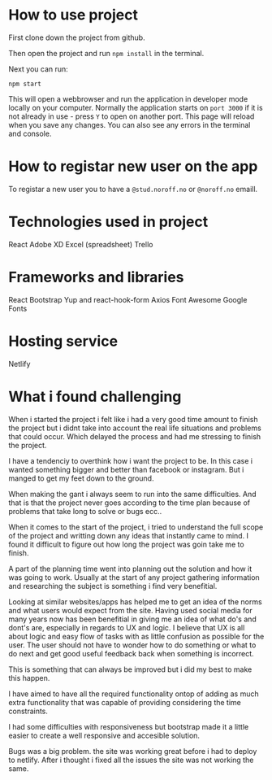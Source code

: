 # How to use project 

First clone down the project from github.  

Then open the project and run `npm install` in the terminal.  

Next you can run: 

`npm start` 

This will open a webbrowser and run the application in developer mode locally on your computer. Normally the application starts on `port 3000` if it is not already in use - press `Y` to open on another port. This page will reload when you save any changes. You can also see any errors in the terminal and console. 


# How to registar new user on the app  

To registar a new user you to have a `@stud.noroff.no` or `@noroff.no` emaill. 

 

 
# Technologies used in project 

React 
Adobe XD 
Excel (spreadsheet) 
Trello 

# Frameworks and libraries 
 
React Bootstrap 
Yup and react-hook-form 
Axios 
Font Awesome 
Google Fonts 

# Hosting service 

Netlify 



# What i found challenging 

When i started the project i felt like i had a very good time amount to finish the project but i didnt take into account the real life situations and problems that could occur. Which delayed the process and had me stressing to finish the project. 

I have a tendenciy to overthink how i want the project to be. In this case i wanted something bigger and better than facebook or instagram. But i manged to get my feet down to the ground. 

 When making the gant i always seem to run into the same difficulties. And that is that the project never goes according to the time plan because of problems that take long to solve or bugs ecc.. 

When it comes to the start of the project, i tried to understand the full scope of the project and writting down any ideas that instantly came to mind. I found it difficult to figure out how long the project was goin take me to finish.  

A part of the planning time went into planning out the solution and how it was going to work. Usually at the start of any project gathering information and researching the subject is something i find very benefitial. 

Looking at similar websites/apps has helped me to get an idea of the norms and what users would expect from the site. Having used social media for many years now has been benefitial in giving me an idea of what do's and dont's are, especially in regards to UX and logic. I believe that UX is all about logic and easy flow of tasks with as little confusion as possible for the user. The user should not have to wonder how to do something or what to do next and get good useful feedback back when something is incorrect. 

This is something that can always be improved but i did my best to make this happen. 

I have aimed to have all the required functionality ontop of adding as much extra functionality that was capable of providing considering the time constraints. 

I had some difficulties with responsiveness but bootstrap made it a little easier to create a well responsive and accesible solution. 

Bugs was a big problem. the site was working great before i had to deploy to netlify. After i thought i fixed all the issues the site was not working the same.